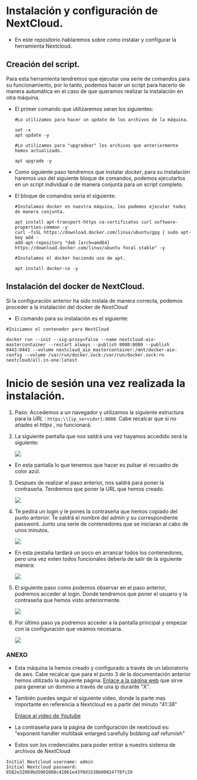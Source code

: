 # Instalación y configuración de NextCloud.

- En este repositorio hablaremos sobre como instalar y configurar la herramienta Nextcloud.

## Creación del script.

Para esta herramienta tendremos que ejecutar una serie de comandos para su funcionamiento, por lo tanto, podemos hacer un script para hacerlo de manera automática en el caso de que queramos realizar la instalación en otra máquina.

- El primer comando que utilizaremos seran los siguientes: 
    ``` 
    #Lo utilizamos para hacer un update de los archivos de la máquina.
    
    set -x
    apt update -y 

    #Lo utilizamos para "upgradear" los archivos que anteriormente hemos actualizado.

    apt upgrade -y
    ```
- Como siguiente paso tendremos que instalar *_docker_*, para su instalación haremos uso del siguiente bloque de comandos, podemos ejecutarlos en un script individual o de manera conjunta para un script completo.

- El bloque de comandos seria el siguiente:

    ``` 
    #Instalamos docker en nuestra máquina, los podemos ejecutar todos de manera conjunta.
    
    apt install apt-transport-https ca-certificates curl software-properties-common -y
    curl -fsSL https://download.docker.com/linux/ubuntu/gpg | sudo apt-key add -
    add-apt-repository "deb [arch=amd64] https://download.docker.com/linux/ubuntu focal stable" -y

    #Instalamos el docker haciendo uso de apt.

    apt install docker-ce -y    

    ```

## Instalación del docker de NextCloud.

Si la configuración anterior ha sido instala de manera correcta, podemos proceder a la instalación del docker de *_NextCloud_*

- El comando para su instalación es el siguiente: 

```
#Iniciamos el contenedor para NextCloud

docker run --init --sig-proxy=false --name nextcloud-aio-mastercontainer --restart always --publish 8080:8080 --publish 8443:8443 --volume nextcloud_aio_mastercontainer:/mnt/docker-aio-config --volume /var/run/docker.sock:/var/run/docker.sock:ro nextcloud/all-in-one:latest

```

# Inicio de sesión una vez realizada la instalación.

1. Paso: Accedemos a un navegador y utilizamos la siguiente estructura para la *_URL_* : `https:\\[ip_servidor]:8080`. Cabe recalcar que si no añades el *_https_* , no funcionará.

2. La siguiente pantalla que nos saldrá una vez hayamos accedido será la siguiente: 

    ![](images/cap4.png)

- En esta pantalla lo que tenemos que hacer es pulsar el recuadro de color azúl.

3. Despues de realizar el paso anterior, nos saldrá para poner la contraseña. Tendremos que poner la URL que hemos creado. 

    ![](images/cap6.png)


4. Te pedirá un login y le pones la contraseña que hemos copiado del punto anterior. Te saldrá el nombre del admin y su correspondiente password. Junto una serie de contenedores que se iniciaran al cabo de unos minutos.

    ![](images/cap5.png)

- En esta pestaña tardará un poco en arrancar todos los contenedores, pero una vez esten todos funcionales debería de salir de la siguiente manera:

    ![](images/cap1.png)

5. El siguiente paso como podemos observar en el paso anterior, podremos acceder al login. 
Donde tendremos que poner el usuario y la contraseña que hemos visto anteriormente.

    ![](images/cap2.png)

6. Por último paso ya podremos acceder a la pantalla principal y empezar con la configuración que veamos necesaria. 

    ![](images/cap3.png)




### ANEXO

- Esta máquina la hemos creado y configurado a través de un laboratorio de aws.
 Cabe recalcar que para el punto 3 de la documentación anterior hemos utilizado la siguiente página:
     [Enlace a la página web](https://www.noip.com/es-MX/remote-access?gclid=Cj0KCQjwtJKqBhCaARIsAN_yS_mVSE9umWnOHjny6GRypr70bFObu7nVoZq2qCQ6HYpekSnvP-ZoUGQaApweEALw_wcB&utm_campaign=free-dynamic-dns&utm_medium=cpc&utm_source=google) que sirve para generar un dominio a través de una ip durante "X".

- También puedes seguir el siguiente video, donde la parte mas importante en referencia a Nextcloud es a partir del minuto "41:38"

    [Enlace al video de Youtube](https://www.youtube.com/watch?v=xBIowQ0WaR8)

- La contraseña para la página de configuración de nextcloud es:
"exponent handler multitask enlarged carefully bobbing oaf refurnish"

- Estos son los credenciales para poder entrar a nuestro sistema de archivos de NextCloud
```
Initial Nextcloud username: admin
Initial Nextcloud password: 8582e32869bd5001088c41061e43f0d1538b09824778fc29
```